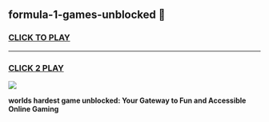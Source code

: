
## formula-1-games-unblocked 👋
<h3>
<a href="https://premium.freeplayer.one?title=formula-1-games-unblocked&ref=14F">CLICK TO PLAY</a></h3>
<hr>

<h3>
<a href="https://premium.freeplayer.one?title=formula-1-games-unblocked&ref=14F">CLICK 2 PLAY</a>
  
</h3>

<a href="https://premium.freeplayer.one?title=formula-1-games-unblocked&ref=12F/"><img src="https://clearcache.store/games.png"></a>


**worlds hardest game unblocked: Your Gateway to Fun and Accessible Online Gaming**

